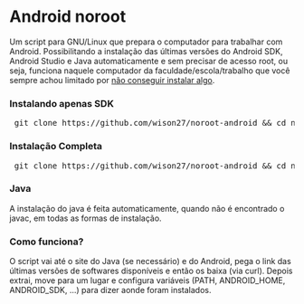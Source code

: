 # Android noroot

Um script para GNU/Linux que prepara o computador para trabalhar com Android. Possibilitando a instalação das últimas versões do Android SDK, Android Studio e Java automaticamente e sem precisar de acesso root, ou seja, funciona naquele computador da faculdade/escola/trabalho que você sempre achou limitado por [não conseguir instalar algo](https://github.com/wison27/noroot).

### Instalando apenas SDK
<pre> git clone https://github.com/wison27/noroot-android && cd noroot-android && bash ./android.sh sdk </pre>

### Instalação Completa
<pre> git clone https://github.com/wison27/noroot-android && cd noroot-android && bash ./android.sh </pre>

### Java
A instalação do java é feita automaticamente, quando não é encontrado o javac, em todas as formas de instalação.

### Como funciona?
O script vai até o site do Java (se necessário) e do Android, pega o link das últimas versões de softwares disponíveis e então os baixa (via curl). Depois extrai, move para um lugar e configura variáveis (PATH, ANDROID_HOME, ANDROID_SDK, ...) para dizer aonde foram instalados.
